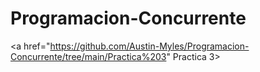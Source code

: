 # Programacion-Concurrente

<a href="https://github.com/Austin-Myles/Programacion-Concurrente/tree/main/Practica%203" Practica 3>
